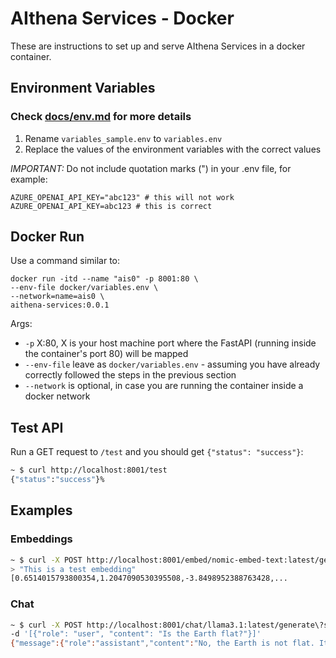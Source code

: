 # AIthena Services - Docker
These are instructions to set up and serve AIthena Services in a docker container.

## Environment Variables
### **Check [docs/env.md](../docs/env.md) for more details**
1. Rename `variables_sample.env` to `variables.env`
2. Replace the values of the environment variables with the correct values

*IMPORTANT:* Do not include quotation marks (") in your .env file, for example:
```
AZURE_OPENAI_API_KEY="abc123" # this will not work
AZURE_OPENAI_API_KEY=abc123 # this is correct
```

## Docker Run
Use a command similar to:
```
docker run -itd --name "ais0" -p 8001:80 \
--env-file docker/variables.env \
--network=name=ais0 \
aithena-services:0.0.1
```

Args:
* `-p` X:80, X is your host machine port where the FastAPI (running inside the container's port 80) will be mapped
* `--env-file` leave as `docker/variables.env` - assuming you have already correctly followed the steps in the previous section
* `--network` is optional, in case you are running the container inside a docker network

## Test API
Run a GET request to `/test` and you should get `{"status": "success"}`:
```bash
~ $ curl http://localhost:8001/test     
{"status":"success"}% 
```

## Examples
### Embeddings
```bash
~ $ curl -X POST http://localhost:8001/embed/nomic-embed-text:latest/generate -d \
> "This is a test embedding"
[0.6514015793800354,1.2047090530395508,-3.8498952388763428,...
```

### Chat
```bash
~ $ curl -X POST http://localhost:8001/chat/llama3.1:latest/generate\?stream\=False \
-d '[{"role": "user", "content": "Is the Earth flat?"}]'
{"message":{"role":"assistant","content":"No, the Earth is not flat. It is an oblate spheroid, meaning it is shaped like a sphere that has been slightly flattened at the poles and bulging at the equator.","name":null},"raw":{"model":"llama3.1:latest","created_at":"2024-09-10T04:17:34.464453429Z","message":{"role":"assistant","content":"No, the Earth is not flat. It is an oblate spheroid, meaning it is shaped like a sphere that has been slightly flattened at the poles and bulging at the equator."},"done_reason":"stop","done":true,"total_duration":16802824342,"load_duration":30122375,"prompt_eval_count":31,"prompt_eval_duration":4395003000,"eval_count":41,"eval_duration":12333513000,"usage":{"prompt_tokens":31,"completion_tokens":41,"total_tokens":72}},"delta":null,"logprobs":null,"additional_kwargs":{}}%
```